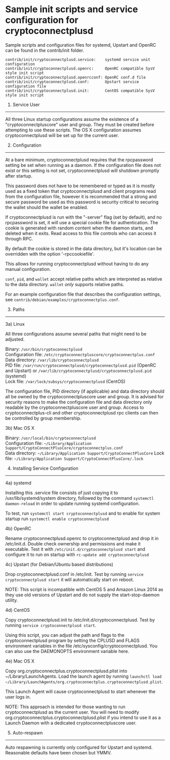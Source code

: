Sample init scripts and service configuration for cryptoconnectplusd
==========================================================

Sample scripts and configuration files for systemd, Upstart and OpenRC
can be found in the contrib/init folder.

    contrib/init/cryptoconnectplusd.service:    systemd service unit configuration
    contrib/init/cryptoconnectplusd.openrc:     OpenRC compatible SysV style init script
    contrib/init/cryptoconnectplusd.openrcconf: OpenRC conf.d file
    contrib/init/cryptoconnectplusd.conf:       Upstart service configuration file
    contrib/init/cryptoconnectplusd.init:       CentOS compatible SysV style init script

1. Service User
---------------------------------

All three Linux startup configurations assume the existence of a "cryptoconnectpluscore" user
and group.  They must be created before attempting to use these scripts.
The OS X configuration assumes cryptoconnectplusd will be set up for the current user.

2. Configuration
---------------------------------

At a bare minimum, cryptoconnectplusd requires that the rpcpassword setting be set
when running as a daemon.  If the configuration file does not exist or this
setting is not set, cryptoconnectplusd will shutdown promptly after startup.

This password does not have to be remembered or typed as it is mostly used
as a fixed token that cryptoconnectplusd and client programs read from the configuration
file, however it is recommended that a strong and secure password be used
as this password is security critical to securing the wallet should the
wallet be enabled.

If cryptoconnectplusd is run with the "-server" flag (set by default), and no rpcpassword is set,
it will use a special cookie file for authentication. The cookie is generated with random
content when the daemon starts, and deleted when it exits. Read access to this file
controls who can access it through RPC.

By default the cookie is stored in the data directory, but it's location can be overridden
with the option '-rpccookiefile'.

This allows for running cryptoconnectplusd without having to do any manual configuration.

`conf`, `pid`, and `wallet` accept relative paths which are interpreted as
relative to the data directory. `wallet` *only* supports relative paths.

For an example configuration file that describes the configuration settings,
see `contrib/debian/examples/cryptoconnectplus.conf`.

3. Paths
---------------------------------

3a) Linux

All three configurations assume several paths that might need to be adjusted.

Binary:              `/usr/bin/cryptoconnectplusd`  
Configuration file:  `/etc/cryptoconnectpluscore/cryptoconnectplus.conf`  
Data directory:      `/var/lib/cryptoconnectplusd`  
PID file:            `/var/run/cryptoconnectplusd/cryptoconnectplusd.pid` (OpenRC and Upstart) or `/var/lib/cryptoconnectplusd/cryptoconnectplusd.pid` (systemd)  
Lock file:           `/var/lock/subsys/cryptoconnectplusd` (CentOS)  

The configuration file, PID directory (if applicable) and data directory
should all be owned by the cryptoconnectpluscore user and group.  It is advised for security
reasons to make the configuration file and data directory only readable by the
cryptoconnectpluscore user and group.  Access to cryptoconnectplus-cli and other cryptoconnectplusd rpc clients
can then be controlled by group membership.

3b) Mac OS X

Binary:              `/usr/local/bin/cryptoconnectplusd`  
Configuration file:  `~/Library/Application Support/CryptoConnectPlusCore/cryptoconnectplus.conf`  
Data directory:      `~/Library/Application Support/CryptoConnectPlusCore`
Lock file:           `~/Library/Application Support/CryptoConnectPlusCore/.lock`

4. Installing Service Configuration
-----------------------------------

4a) systemd

Installing this .service file consists of just copying it to
/usr/lib/systemd/system directory, followed by the command
`systemctl daemon-reload` in order to update running systemd configuration.

To test, run `systemctl start cryptoconnectplusd` and to enable for system startup run
`systemctl enable cryptoconnectplusd`

4b) OpenRC

Rename cryptoconnectplusd.openrc to cryptoconnectplusd and drop it in /etc/init.d.  Double
check ownership and permissions and make it executable.  Test it with
`/etc/init.d/cryptoconnectplusd start` and configure it to run on startup with
`rc-update add cryptoconnectplusd`

4c) Upstart (for Debian/Ubuntu based distributions)

Drop cryptoconnectplusd.conf in /etc/init.  Test by running `service cryptoconnectplusd start`
it will automatically start on reboot.

NOTE: This script is incompatible with CentOS 5 and Amazon Linux 2014 as they
use old versions of Upstart and do not supply the start-stop-daemon utility.

4d) CentOS

Copy cryptoconnectplusd.init to /etc/init.d/cryptoconnectplusd. Test by running `service cryptoconnectplusd start`.

Using this script, you can adjust the path and flags to the cryptoconnectplusd program by
setting the CPLUSD and FLAGS environment variables in the file
/etc/sysconfig/cryptoconnectplusd. You can also use the DAEMONOPTS environment variable here.

4e) Mac OS X

Copy org.cryptoconnectplus.cryptoconnectplusd.plist into ~/Library/LaunchAgents. Load the launch agent by
running `launchctl load ~/Library/LaunchAgents/org.cryptoconnectplus.cryptoconnectplusd.plist`.

This Launch Agent will cause cryptoconnectplusd to start whenever the user logs in.

NOTE: This approach is intended for those wanting to run cryptoconnectplusd as the current user.
You will need to modify org.cryptoconnectplus.cryptoconnectplusd.plist if you intend to use it as a
Launch Daemon with a dedicated cryptoconnectpluscore user.

5. Auto-respawn
-----------------------------------

Auto respawning is currently only configured for Upstart and systemd.
Reasonable defaults have been chosen but YMMV.
